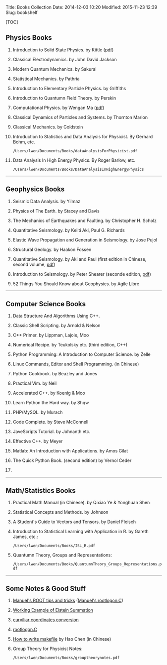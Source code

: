 Title: Books Collection
Date: 2014-12-03 10:20
Modified: 2015-11-23 12:39
Slug: bookshelf 

[TOC]

## Physics Books

1. Introduction to Solid State Physics. by Kittle ([pdf]({{site.url}}/bookshelf/books/ISSP.pdf))

2. Classical Electrodynamics. by John David Jackson

3. Modern Quantum Mechanics. by Sakurai 

4. Statistical Mechanics. by Pathria

5. Introduction to Elementary Particle Physics. by Griffiths

6. Introduction to Quantumn Field Theory. by Perskin

7. Computational Physics. by Wengan Ma ([pdf]({{site.url}}/bookshelf/books/CP.pdf))

8. Classical Dynamics of Particles and Systems. by Thornton Marion

9. Classical Mechanics. by Goldstein 

10. Introduction to Statistics and Data Analysis for Physicist. By Gerhard Bohm, etc.  
  
    `/Users/lwen/Documents/Books/dataAnalysisForPhysicist.pdf`

11. Data Analysis In High Energy Physics. By Roger Barlow, etc.

    `/Users/lwen/Documents/Books/DataAnalysisInHighEnergyPhysics`
- - -

## Geophysics Books

1. Seismic Data Analysis. by Yilmaz 

2. Physics of The Earth. by Stacey and Davis 

3. The Mechanics of Earthquakes and Faulting. by Christopher H. Scholz 

4. Quantitative Seismology. by Keiiti Aki, Paul G. Richards 

5. Elastic Wave Propagation and Generation in Seismology. by Jose Pujol 

6. Structural Geology. by Haakon Fossen

7. Quantitative Seismology. by Aki and Paul (first edition in Chinese, second volume, [pdf]({{site.url}}/bookshelf/books/QS_Chinese_2ndVolume.pdf))

8. Introduction to Seismology. by Peter Shearer (seconde edition, [pdf]({{site.url}}/bookshelf/books/IS_PS.pdf))

9. 52 Things You Should Know about Geophysics. by Agile Libre 


- - -

## Computer Science Books

1. Data Structure And Algorithms Using C++.  

2. Classic Shell Scripting. by Arnold & Nelson

3. C++ Primer. by Lippman, Lajoie, Moo

4. Numerical Recipe. by Teukolsky etc. (third edition, C++) 

5. Python Programming: A Introduction to Computer Science. by Zelle 

6. Linux Commands, Editor and Shell Programming. (in Chinese) 

7. Python Cookbook. by Beazley and Jones

8. Practical Vim. by Neil

9. Accelerated C++. by Koenig & Moo

10. Learn Python the Hard way. by Shqw

11. PHP/MySQL. by Murach 

12. Code Complete. by Steve McConnell 

13. JaveScripts Tutorial. by Johnanth etc. 

14. Effective C++. by Meyer

15. Matlab: An Introduction with Applications. by Amos Gilat

16. The Quick Python Book. (second edition) by Vernol Ceder

17. 
- - -

## Math/Statistics Books

1. Practical Math Manual (in Chinese). by Qixiao Ye & Yonghuan Shen

2. Statistical Concepts and Methods. by Johnson

3. A Student's Guide to Vectors and Tensors. by Daniel Fleisch

4. Introduction to Statistical Learning with Application in R. by Gareth James, etc.:

    `/Users/lwen/Documents/Books/ISL_R.pdf`

5. Quantumn Theory, Groups and Representations:

    `/Users/lwen/Documents/Books/QuantumnTheory_Groups_Representations.pdf`

- - -

## Some Notes & Good Stuff

1. [Manuel's ROOT tips and tricks]({{site.url}}/bookshelf/notes/ManuelRootTips.pdf) ([Manuel's rootlogon.C]({{site.url}}/bookshelf/notes/rootlogon.C))

2. [Working Example of Eistein Summation]({{site.url}}/bookshelf/notes/WEES.pdf)

3. [curviliar coordinates conversion]({{site.url}}/bookshelf/notes/VectorCalculus.pdf)

4. [rootlogon.C]({{site.url}}/bookshelf/notes/rootlogon.C)

5. [How to write makefile]({{site.url}}/bookshelf/notes/HWM.pdf) by Hao Chen (in Chinese)

6. Group Theory for Physicist Notes:

    `/Users/lwen/Documents/Books/grouptheorynotes.pdf`
